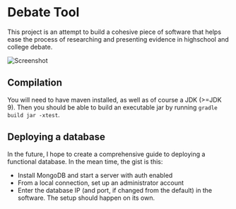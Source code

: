 # Debate Tool
This project is an attempt to build a cohesive piece of software that helps ease the process of researching and presenting evidence in highschool and college debate.

![Screenshot](https://raw.githubusercontent.com/credman0/unnamed-debate-tool/master/wiki/running_application.png)

## Compilation
You will need to have maven installed, as well as of course a JDK (>=JDK 9). Then you should be able to build an executable jar by running ```gradle build jar -xtest```.

## Deploying a database
In the future, I hope to create a comprehensive guide to deploying a functional database. In the mean time, the gist is this:
* Install MongoDB and start a server with auth enabled
* From a local connection, set up an administrator account
* Enter the database IP (and port, if changed from the default) in the software. The setup should happen on its own.
